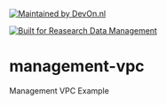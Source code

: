 [![Maintained by DevOn.nl](https://img.shields.io/badge/maintained%20by-devon.nl-blue?style=flat-square)](https://devon.nl)

[![Built for Reasearch Data Management](https://img.shields.io/badge/elsevier%20project-rdm-orange?style=flat-square)](https://www.elsevier.com/solutions/mendeley-data-platform)


# management-vpc
Management VPC Example
